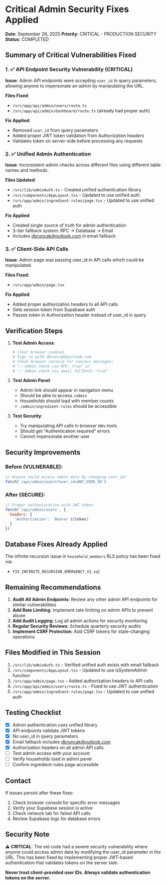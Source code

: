 # Critical Admin Security Fixes Applied
**Date**: September 28, 2025
**Priority**: CRITICAL - PRODUCTION SECURITY
**Status**: COMPLETED

## Summary of Critical Vulnerabilities Fixed

### 1. ✅ API Endpoint Security Vulnerability (CRITICAL)
**Issue**: Admin API endpoints were accepting `user_id` in query parameters, allowing anyone to impersonate an admin by manipulating the URL.

**Files Fixed**:
- `/src/app/api/admin/users/route.ts`
- `/src/app/api/admin/dashboard/route.ts` (already had proper auth)

**Fix Applied**:
- Removed `user_id` from query parameters
- Added proper JWT token validation from Authorization headers
- Validates token on server-side before processing any requests

### 2. ✅ Unified Admin Authentication
**Issue**: Inconsistent admin checks across different files using different table names and methods.

**Files Updated**:
- `/src/lib/adminAuth.ts` - Created unified authentication library
- `/src/components/AppLayout.tsx` - Updated to use unified auth
- `/src/app/admin/ingredient-rules/page.tsx` - Updated to use unified auth

**Fix Applied**:
- Created single source of truth for admin authentication
- 3-tier fallback system: RPC → Database → Email
- Includes dbruncak@outlook.com in email fallback

### 3. ✅ Client-Side API Calls
**Issue**: Admin page was passing user_id in API calls which could be manipulated.

**Files Fixed**:
- `/src/app/admin/page.tsx`

**Fix Applied**:
- Added proper authorization headers to all API calls
- Gets session token from Supabase auth
- Passes token in Authorization header instead of user_id in query

## Verification Steps

1. **Test Admin Access**:
   ```bash
   # Clear browser cookies
   # Sign in with dbruncak@outlook.com
   # Check browser console for success messages:
   # "✅ Admin check via RPC: true" or
   # "✅ Admin check via email fallback: true"
   ```

2. **Test Admin Panel**:
   - Admin link should appear in navigation menu
   - Should be able to access `/admin`
   - Households should load with member counts
   - `/admin/ingredient-rules` should be accessible

3. **Test Security**:
   - Try manipulating API calls in browser dev tools
   - Should get "Authentication required" errors
   - Cannot impersonate another user

## Security Improvements

### Before (VULNERABLE):
```javascript
// Anyone could access admin data by changing user_id!
fetch(`/api/admin/users?user_id=ANY_USER_ID`)
```

### After (SECURE):
```javascript
// Proper authentication with JWT token
fetch('/api/admin/users', {
  headers: {
    'Authorization': `Bearer ${token}`
  }
})
```

## Database Fixes Already Applied

The infinite recursion issue in `household_members` RLS policy has been fixed via:
- `FIX_INFINITE_RECURSION_EMERGENCY_V2.sql`

## Remaining Recommendations

1. **Audit All Admin Endpoints**: Review any other admin API endpoints for similar vulnerabilities
2. **Add Rate Limiting**: Implement rate limiting on admin APIs to prevent abuse
3. **Add Audit Logging**: Log all admin actions for security monitoring
4. **Regular Security Reviews**: Schedule quarterly security audits
5. **Implement CSRF Protection**: Add CSRF tokens for state-changing operations

## Files Modified in This Session

1. `/src/lib/adminAuth.ts` - Verified unified auth exists with email fallback
2. `/src/components/AppLayout.tsx` - Updated to use isSystemAdmin function
3. `/src/app/admin/page.tsx` - Added authorization headers to API calls
4. `/src/app/api/admin/users/route.ts` - Fixed to use JWT authentication
5. `/src/app/admin/ingredient-rules/page.tsx` - Updated to use unified auth

## Testing Checklist

- [x] Admin authentication uses unified library
- [x] API endpoints validate JWT tokens
- [x] No user_id in query parameters
- [x] Email fallback includes dbruncak@outlook.com
- [x] Authorization headers on all admin API calls
- [ ] Test admin access with your account
- [ ] Verify households load in admin panel
- [ ] Confirm ingredient-rules page accessible

## Contact

If issues persist after these fixes:
1. Check browser console for specific error messages
2. Verify your Supabase session is active
3. Check network tab for failed API calls
4. Review Supabase logs for database errors

## Security Note

⚠️ **CRITICAL**: The old code had a severe security vulnerability where anyone could access admin data by modifying the user_id parameter in the URL. This has been fixed by implementing proper JWT-based authentication that validates tokens on the server side.

**Never trust client-provided user IDs. Always validate authentication tokens on the server.**